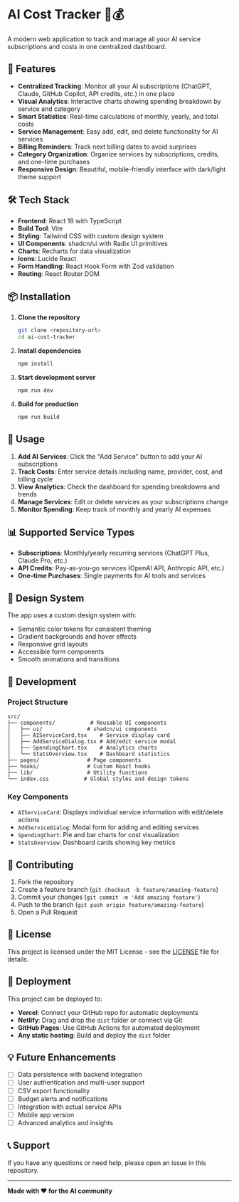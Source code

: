 # AI Cost Tracker 🤖💰

A modern web application to track and manage all your AI service subscriptions and costs in one centralized dashboard.

## 🚀 Features

- **Centralized Tracking**: Monitor all your AI subscriptions (ChatGPT, Claude, GitHub Copilot, API credits, etc.) in one place
- **Visual Analytics**: Interactive charts showing spending breakdown by service and category
- **Smart Statistics**: Real-time calculations of monthly, yearly, and total costs
- **Service Management**: Easy add, edit, and delete functionality for AI services
- **Billing Reminders**: Track next billing dates to avoid surprises
- **Category Organization**: Organize services by subscriptions, credits, and one-time purchases
- **Responsive Design**: Beautiful, mobile-friendly interface with dark/light theme support

## 🛠️ Tech Stack

- **Frontend**: React 18 with TypeScript
- **Build Tool**: Vite
- **Styling**: Tailwind CSS with custom design system
- **UI Components**: shadcn/ui with Radix UI primitives
- **Charts**: Recharts for data visualization
- **Icons**: Lucide React
- **Form Handling**: React Hook Form with Zod validation
- **Routing**: React Router DOM

## 📦 Installation

1. **Clone the repository**
   ```bash
   git clone <repository-url>
   cd ai-cost-tracker
   ```

2. **Install dependencies**
   ```bash
   npm install
   ```

3. **Start development server**
   ```bash
   npm run dev
   ```

4. **Build for production**
   ```bash
   npm run build
   ```

## 🎯 Usage

1. **Add AI Services**: Click the "Add Service" button to add your AI subscriptions
2. **Track Costs**: Enter service details including name, provider, cost, and billing cycle
3. **View Analytics**: Check the dashboard for spending breakdowns and trends
4. **Manage Services**: Edit or delete services as your subscriptions change
5. **Monitor Spending**: Keep track of monthly and yearly AI expenses

## 📊 Supported Service Types

- **Subscriptions**: Monthly/yearly recurring services (ChatGPT Plus, Claude Pro, etc.)
- **API Credits**: Pay-as-you-go services (OpenAI API, Anthropic API, etc.)
- **One-time Purchases**: Single payments for AI tools and services

## 🎨 Design System

The app uses a custom design system with:
- Semantic color tokens for consistent theming
- Gradient backgrounds and hover effects
- Responsive grid layouts
- Accessible form components
- Smooth animations and transitions

## 🔧 Development

### Project Structure
```
src/
├── components/           # Reusable UI components
│   ├── ui/              # shadcn/ui components
│   ├── AIServiceCard.tsx    # Service display card
│   ├── AddServiceDialog.tsx # Add/edit service modal
│   ├── SpendingChart.tsx    # Analytics charts
│   └── StatsOverview.tsx    # Dashboard statistics
├── pages/               # Page components
├── hooks/               # Custom React hooks
├── lib/                 # Utility functions
└── index.css           # Global styles and design tokens
```

### Key Components
- `AIServiceCard`: Displays individual service information with edit/delete actions
- `AddServiceDialog`: Modal form for adding and editing services
- `SpendingChart`: Pie and bar charts for cost visualization
- `StatsOverview`: Dashboard cards showing key metrics

## 🤝 Contributing

1. Fork the repository
2. Create a feature branch (`git checkout -b feature/amazing-feature`)
3. Commit your changes (`git commit -m 'Add amazing feature'`)
4. Push to the branch (`git push origin feature/amazing-feature`)
5. Open a Pull Request

## 📝 License

This project is licensed under the MIT License - see the [LICENSE](LICENSE) file for details.

## 🚀 Deployment

This project can be deployed to:
- **Vercel**: Connect your GitHub repo for automatic deployments
- **Netlify**: Drag and drop the `dist` folder or connect via Git
- **GitHub Pages**: Use GitHub Actions for automated deployment
- **Any static hosting**: Build and deploy the `dist` folder

## 💡 Future Enhancements

- [ ] Data persistence with backend integration
- [ ] User authentication and multi-user support
- [ ] CSV export functionality
- [ ] Budget alerts and notifications
- [ ] Integration with actual service APIs
- [ ] Mobile app version
- [ ] Advanced analytics and insights

## 📞 Support

If you have any questions or need help, please open an issue in this repository.

---

**Made with ❤️ for the AI community**